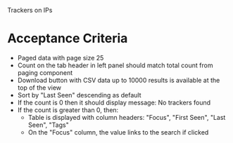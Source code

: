 Trackers on IPs

Acceptance Criteria
===================

* Paged data with page size 25
* Count on the tab header in left panel should match total count from paging component
* Download button with CSV data up to 10000 results is available at the top of the view
* Sort by "Last Seen" descending as default
* If the count is 0 then it should display message: No trackers found
* If the count is greater than 0, then:
  * Table is displayed with column headers: "Focus", "First Seen", "Last Seen", "Tags"
  * On the "Focus" column, the value links to the search if clicked
